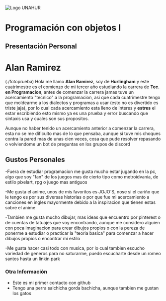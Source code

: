 ![Logo UNAHUR](./UNAHUR.png)

# Programación con objetos I
## Presentación Personal

# Alan Ramirez
(./fotoprueba)
Hola me llamo **Alan Ramirez**, soy de **Hurlingham** y este cuatrimestre es el comienzo de mi tercer año estudiando la carrera de **Tec. en Programacion**, antes de comenzar la carrera jamas tuve un acercamiento "tecnico" a la programacion, asi que cada cuatrimestre tengo que moldearme a los dialectos y programas a usar (esto no es divertido es triste jaja), por lo cual cada acercamiento esta lleno de interes y **estres**
el estar escribiendo esto mismo ya es una prueba y error buscando que sintaxis usa y cuales son sus propositos.

Aunque no haber tenido un acercamiento anterior a comenzar la carrera, esta no se me dificulto mas de lo que pensaba, aunque si tuve mis choques contra la pared mas de unas cien veces, cosa que pude resolver repasando o volviendome un bot de preguntas en los grupos de discord

## Gustos Personales
-Fuera de estudiar programacion me gusta mucho estar jugando en la pc, algo que soy "fan" de los juegos mas de cierto tipo como metroidvania, de estilo pixelart, rpg o juego mas antiguos

-Me gusta el anime, unos de mis favoritos es JOJO´S, nose si el cariño que le tengo es por sus diversas historias o por que fue mi acercamiento a canciones en ingles mayormente debido a la inspiracion que tienen estas sobre el anime

-Tambien me gusta mucho dibujar, mas ideas que encuentro por pinterest o de cuentas de tatuajes que voy encontrando, aunque me considero alguien con poca imaginacion para crear dibujos propios o con la pereza de ponerme a estudiar o practicar la "teoria basica" para comenzar a hacer dibujos propios o encontrar mi estilo

-Me gusta hacer casi todo con musica, por lo cual tambien escucho variedad de generos para no saturarme, puedo escucharte desde un romeo santos hasta un linkin park


### Otra Información
- Este es mi primer contacto con github
- Tengo una perra salchicha gorda bachicha, aunque tambien me gustan los gatos
